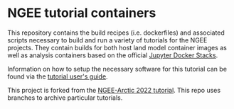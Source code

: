 # NGEE tutorial containers

This repository contains the build recipes (i.e. dockerfiles) and associated scripts necessary to build and run a variety of tutorials for the NGEE projects.  They contain builds for both host land model container images as well as analysis containers based on the official [Jupyter Docker Stacks](https://jupyter-docker-stacks.readthedocs.io/en/latest/).

Information on how to setup the necessary software for this tutorial can be found via the [tutorial user's guide](https://ngee-tutorial-containers.readthedocs.io/en/latest/).

This project is forked from the [NGEE-Arctic 2022 tutorial](https://github.com/TESTgroup-BNL/ngeearctic_elm_containers).  This repo uses branches to archive particular tutorials.
